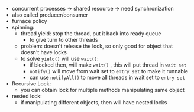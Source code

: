 - concurrent processes -> shared resource -> need synchronization
- also called producer/consumer
- furnace policy
- spinning:
	- thread yield: stop the thread, put it back into ready queue
		- to give turn to other threads
	- problem: doesn't release the lock, so only good for object that doesn't have locks
	- to solve `yield()` will use `wait()`: 
		- if blocked then, will make `wait()` , this will put thread in `wait set`
		- `notify()` will move from wait set to `entry set` to make it runnable
		- can use `notifyAll()` to move all threads in wait set to `entry set`
- Recursive Lock:
	- you can obtain lock for multiple methods manipulating same object
- nested lock:
	- if manipulating different objects, then will have nested locks
